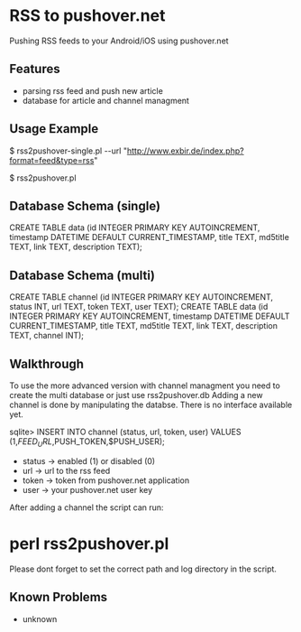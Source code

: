 
RSS to pushover.net 
=============

Pushing RSS feeds to your Android/iOS using pushover.net

Features
-------

* parsing rss feed and push new article
* database for article and channel managment

Usage Example
-------

$ rss2pushover-single.pl --url "http://www.exbir.de/index.php?format=feed&type=rss"

$ rss2pushover.pl

Database Schema (single)
-------

CREATE TABLE data (id INTEGER PRIMARY KEY AUTOINCREMENT, timestamp DATETIME DEFAULT CURRENT_TIMESTAMP, title TEXT, md5title TEXT, link TEXT, description TEXT);


Database Schema (multi)
-------

CREATE TABLE channel (id INTEGER PRIMARY KEY AUTOINCREMENT, status INT, url TEXT, token TEXT, user TEXT);
CREATE TABLE data (id INTEGER PRIMARY KEY AUTOINCREMENT, timestamp DATETIME DEFAULT CURRENT_TIMESTAMP, title TEXT, md5title TEXT, link TEXT, description TEXT, channel INT);

Walkthrough
-------

To use the more advanced version with channel managment you need to create the multi database or just use rss2pushover.db
Adding a new channel is done by manipulating the databse. There is no interface available yet.

sqlite> INSERT INTO channel (status, url, token, user) VALUES (1,$FEED_URL,$PUSH_TOKEN,$PUSH_USER);

* status -> enabled (1) or disabled (0)
* url -> url to the rss feed
* token -> token from pushover.net application
* user -> your pushover.net user key

After adding a channel the script can run:

# perl rss2pushover.pl

Please dont forget to set the correct path and log directory in the script.

Known Problems
-------

* unknown


